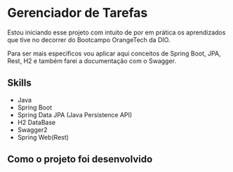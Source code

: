 # Gerenciador de Tarefas

Estou iniciando esse projeto com intuito de por em prática os aprendizados que tive no decorrer do Bootcampo OrangeTech da DIO.

Para ser mais especificos vou aplicar aqui conceitos de Spring Boot, JPA, Rest, H2 e também farei a documentação com o Swagger.
 
## Skills

- Java
- Spring Boot
- Spring Data JPA (Java Persistence API)
- H2 DataBase
- Swagger2
- Spring Web(Rest)

## Como o projeto foi desenvolvido

